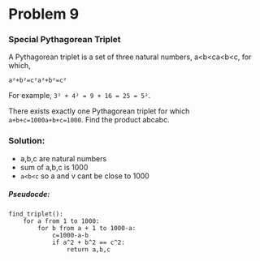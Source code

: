 # Problem 9

### Special Pythagorean Triplet

A Pythagorean triplet is a set of three natural numbers, a<b<ca<b<c, for which,

`a²+b²=c²a²+b²=c²`

For example, `3² + 4² = 9 + 16 = 25 = 5²`.

There exists exactly one Pythagorean triplet for which `a+b+c=1000a+b+c=1000`.
Find the product abcabc.

### Solution:
- a,b,c are natural numbers 
- sum of a,b,c is 1000
- `a<b<c` so a and v cant be close to 1000

##### Pseudocde:

```
find_triplet():
    for a from 1 to 1000:
        for b from a + 1 to 1000-a:
            c=1000-a-b
            if a^2 + b^2 == c^2:
                return a,b,c
```




